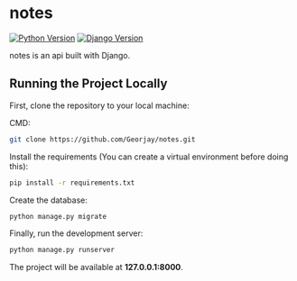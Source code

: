 # notes
[![Python Version](https://img.shields.io/badge/python-3.9.6-brightgreen.svg)](https://python.org)
[![Django Version](https://img.shields.io/badge/django-3.2.5-brightgreen.svg)](https://djangoproject.com)

notes is an api built with Django.

## Running the Project Locally

First, clone the repository to your local machine:

CMD:

```bash
git clone https://github.com/Georjay/notes.git
```

Install the requirements (You can create a virtual environment before doing this):

```bash
pip install -r requirements.txt
```

Create the database:

```bash
python manage.py migrate
```

Finally, run the development server:

```bash
python manage.py runserver
```

The project will be available at **127.0.0.1:8000**.
 

